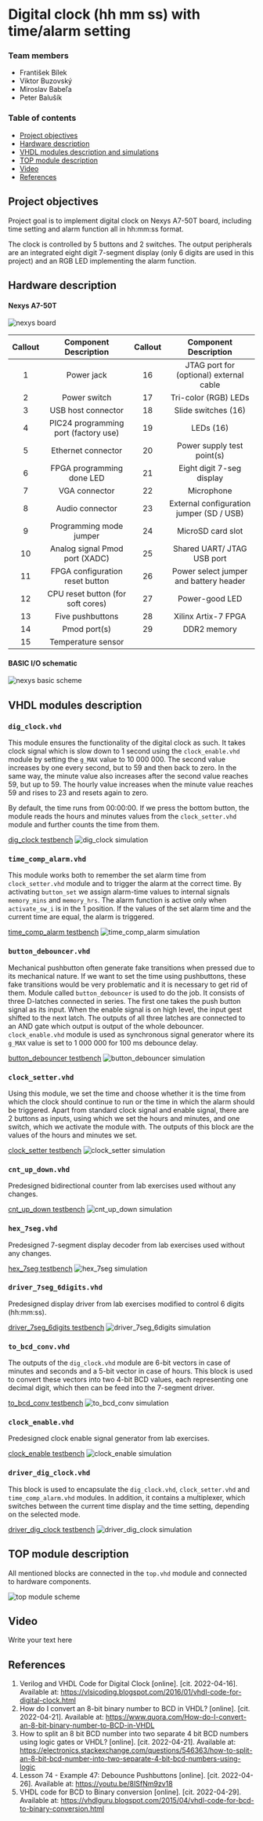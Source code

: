 # Digital clock (hh mm ss) with time/alarm setting

### Team members

* František Bílek
* Viktor Buzovský
* Miroslav Babeľa
* Peter Balušík

### Table of contents

* [Project objectives](#objectives)
* [Hardware description](#hardware)
* [VHDL modules description and simulations](#modules)
* [TOP module description](#top)
* [Video](#video)
* [References](#references)

<a name="objectives"></a>

## Project objectives

Project goal is to implement digital clock on Nexys A7-50T board, including time setting and alarm function all in hh:mm:ss format.

The clock is controlled by 5 buttons and 2 switches. The output peripherals are an integrated eight digit 7-segment display (only 6 digits are used in this project) and an RGB LED implementing the alarm function.



<a name="hardware"></a>

## Hardware description

   #### Nexys A7-50T
   ![nexys board](images/nexys_board.png)

| **Callout** | **Component Description** | **Callout** | **Component Description** |
   | :-: | :-: | :-: | :-: |
   | 1 | 	Power jack | 16 | JTAG port for (optional) external cable |
   | 2 | 	Power switch | 17 | Tri-color (RGB) LEDs |
   | 3 | USB host connector | 18 | Slide switches (16) |
   | 4 | PIC24 programming port (factory use) | 19 | LEDs (16) |
   | 5 | Ethernet connector | 20 | Power supply test point(s) |
   | 6 | FPGA programming done LED | 21 | Eight digit 7-seg display |
   | 7 | VGA connector | 22 | Microphone |
   | 8 | Audio connector | 23 | External configuration jumper (SD / USB) |
   | 9 | Programming mode jumper | 24 | MicroSD card slot |
   | 10 | Analog signal Pmod port (XADC) | 25 | Shared UART/ JTAG USB port |
   | 11 | FPGA configuration reset button | 26 | Power select jumper and battery header |
   | 12 | CPU reset button (for soft cores) | 27 | Power-good LED |
   | 13 | Five pushbuttons | 28 | Xilinx Artix-7 FPGA |
   | 14 | Pmod port(s) | 29 | DDR2 memory |
   | 15 | Temperature sensor |  |  |
   
   #### BASIC I/O schematic
   ![nexys basic scheme](images/nexys_basic_scheme.png)
   

<a name="modules"></a>

## VHDL modules description

### `dig_clock.vhd`
This module ensures the functionality of the digital clock as such. It takes clock signal which is slow down to 1 second using the `clock_enable.vhd` module by setting the `g_MAX` value to 10 000 000. The second value increases by one every second, but to 59 and then back to zero. In the same way, the minute value also increases after the second value reaches 59, but up to 59. The hourly value increases when the minute value reaches 59 and rises to 23 and resets again to zero.

By default, the time runs from 00:00:00. If we press the bottom button, the module reads the hours and minutes values from the `clock_setter.vhd` module and further counts the time from them.

[dig_clock testbench](Digital_Clock_Final/Digital_Clock_Final.srcs/sim_1/new/tb_digital_clock.vhd)
![dig_clock simulation](images/tb_digital_clock.png)

### `time_comp_alarm.vhd`
This module works both to remember the set alarm time from `clock_setter.vhd` module and to trigger the alarm at the correct time. By activating `button_set` we assign alarm-time values to internal signals `memory_mins` and `memory_hrs`. The alarm function is active only when `activate_sw_i` is in the 1 position. If the values of the set alarm time and the current time are equal, the alarm is triggered.

[time_comp_alarm testbench](Digital_Clock_Final/Digital_Clock_Final.srcs/sim_1/new/tb_alarm.vhd)
![time_comp_alarm simulation](images/tb_alarm.png)

### `button_debouncer.vhd`
Mechanical pushbutton often generate fake transitions when pressed due to its mechanical nature. If we want to set the time using pushbuttons, these fake transitions would be very problematic and it is necessary to get rid of them. Module called `button_debouncer` is used to do the job. It consists of three D-latches connected in series. The first one takes the push button signal as its input. When the enable signal is on high level, the input gest shifted to the next latch. The outputs of all three latches are connected to an AND gate which output is output of the whole debouncer. `clock_enable.vhd` module is used as synchronous signal generator where its `g_MAX` value is set to 1 000 000 for 100 ms debounce delay.

[button_debouncer testbench](Digital_Clock_Final/Digital_Clock_Final.srcs/sim_1/new/tb_button_debouncer.vhd)
![button_debouncer simulation](images/tb_button_debouncer.png)

### `clock_setter.vhd`
Using this module, we set the time and choose whether it is the time from which the clock should continue to run or the time in which the alarm should be triggered. Apart from standard clock signal and enable signal, there are 2 buttons as inputs, using which we set the hours and minutes, and one switch, which we activate the module with. The outputs of this block are the values of the hours and minutes we set.

[clock_setter testbench](Digital_Clock_Final/Digital_Clock_Final.srcs/sim_1/new/tb_clock_setter.vhd)
![clock_setter simulation](images/tb_clock_setter.png)

### `cnt_up_down.vhd`
Predesigned bidirectional counter from lab exercises used without any changes.

[cnt_up_down testbench](Digital_Clock_Final/Digital_Clock_Final.srcs/sim_1/new/tb_cnt_up_down.vhd)
![cnt_up_down simulation](images/tb_cnt_up_down.png)

### `hex_7seg.vhd`
Predesigned 7-segment display decoder from lab exercises used without any changes.

[hex_7seg testbench](Digital_Clock_Final/Digital_Clock_Final.srcs/sim_1/new/tb_hex_7seg.vhd)
![hex_7seg simulation](images/tb_hex_7seg.png)

### `driver_7seg_6digits.vhd`
Predesigned display driver from lab exercises modified to control 6 digits (hh:mm:ss).

[driver_7seg_6digits testbench](Digital_Clock_Final/Digital_Clock_Final.srcs/sim_1/new/tb_driver_7seg_4digits.vhd)
![driver_7seg_6digits simulation](images/tb_driver_7seg_6digits.png)

### `to_bcd_conv.vhd`
The outputs of the `dig_clock.vhd` module are 6-bit vectors in case of minutes and seconds and a 5-bit vector in case of hours. This block is used to convert these vectors into two 4-bit BCD values, each representing one decimal digit, which then can be feed into the 7-segment driver.

[to_bcd_conv testbench](Digital_Clock_Final/Digital_Clock_Final.srcs/sim_1/new/tb_to_bcd_conv.vhd)
![to_bcd_conv simulation](images/tb_to_bcd_conv.png)

### `clock_enable.vhd`
Predesigned clock enable signal generator from lab exercises.

[clock_enable testbench](Digital_Clock_Final/Digital_Clock_Final.srcs/sim_1/new/tb_clock_enable.vhd)
![clock_enable simulation](images/tb_clock_enable.png)

### `driver_dig_clock.vhd`
This block is used to encapsulate the `dig_clock.vhd`, `clock_setter.vhd` and `time_comp_alarm.vhd` modules. In addition, it contains a multiplexer, which switches between the current time display and the time setting, depending on the selected mode.

[driver_dig_clock testbench](Digital_Clock_Final/Digital_Clock_Final.srcs/sim_1/new/tb_driver_dig_clock.vhd)
![driver_dig_clock simulation](images/tb_driver_dig_clock.png)

<a name="top"></a>

## TOP module description

All mentioned blocks are connected in the `top.vhd` module and connected to hardware components.

![top module scheme](images/Full_scheme.png)

<a name="video"></a>

## Video

Write your text here

<a name="references"></a>

## References

1. Verilog and VHDL Code for Digital Clock [online]. [cit. 2022-04-16]. Available at: https://vlsicoding.blogspot.com/2016/01/vhdl-code-for-digital-clock.html
2. How do I convert an 8-bit binary number to BCD in VHDL? [online]. [cit. 2022-04-21]. Available at: https://www.quora.com/How-do-I-convert-an-8-bit-binary-number-to-BCD-in-VHDL
3. How to split an 8 bit BCD number into two separate 4 bit BCD numbers using logic gates or VHDL? [online]. [cit. 2022-04-21]. Available at: https://electronics.stackexchange.com/questions/546363/how-to-split-an-8-bit-bcd-number-into-two-separate-4-bit-bcd-numbers-using-logic
4. Lesson 74 - Example 47: Debounce Pushbuttons [online]. [cit. 2022-04-26]. Available at: https://youtu.be/8ISfNm9zv18
5. VHDL code for BCD to Binary conversion [online]. [cit. 2022-04-29]. Available at: https://vhdlguru.blogspot.com/2015/04/vhdl-code-for-bcd-to-binary-conversion.html
